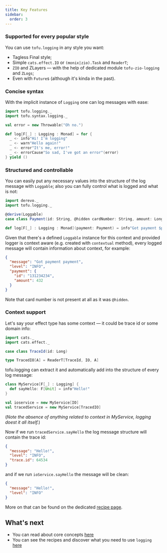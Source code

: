 ```yaml
---
title: Key Features
sidebar:
  order: 3
---
```


### Supported for every popular style

You can use `tofu.logging` in any style you want:

- Tagless Final style;
- Simple `cats.effect.IO` or `(monix|zio).Task` and `ReaderT`;
- `ZIO` and ZLayers — with the help of dedicated module `tofu-zio-logging` and `ZLogs`;
- Even with `Future`s (although it's kinda in the past).

### Concise syntax

With the implicit instance of `Logging` one can log messages with ease:

```scala
import tofu.logging._
import tofu.syntax.logging._

val error = new Throwable("Oh no.")

def log[F[_] : Logging : Monad] = for {
  _ <- info"Hi! I'm logging"
  _ <- warn"Hello again!"
  _ <- error"It's me, error!"
  _ <- errorCause"So sad, I've got an error"(error)
} yield ()
```

### Structured and controllable

You can easily put any necessary values into the structure of the log message with `Loggable`; also you can fully
control what is logged and what is not:

```scala
import derevo._
import tofu.logging._

@derive(Loggable)
case class Payment(id: String, @hidden cardNumber: String, amount: Long)

def log[F[_] : Logging : Monad](payment: Payment) = info"Got payment $payment"
```

Given that there's a defined `Loggable` instance for this context and provided logger is context aware (e.g. created
with `contextual` method), every logged message will contain information about context, for example:

```json
{
  "message": "Got payment payment",
  "level": "INFO",
  "payment": {
    "id": "131234234",
    "amount": 432
  }
}
```

Note that card number is not present at all as it was `@hidden`.

### Context support

Let's say your effect type has some context — it could be trace id or some domain info:

```scala
import cats._
import cats.effect._

case class TraceId(id: Long)

type TracedIO[A] = ReaderT[TraceId, IO, A]
```

tofu.logging can extract it and automatically add into the structure of every log message:

```scala
class MyService[F[_] : Logging] {
  def sayHello: F[Unit] = info"Hello!"
}

val ioservice = new MyService[IO]
val tracedService = new MyService[TracedIO]
```

(_Note the absence of anything related to context in MyService, logging doest it all itself._)

Now if we run `tracedService.sayHello` the log message structure will contain the trace id:

```json
{
  "message": "Hello!",
  "level": "INFO",
  "trace.id": 64534
}
```

and if we run `ioService.sayHello` the message will be clean:

```json
{
  "message": "Hello!",
  "level": "INFO"
}
```

More on that can be found on the dedicated [recipe page](/tofu/docs/logging/recipes/context).

## What's next

- You can read about core concepts [here](/tofu/docs/logging/core-concepts)
- You can see the recipes and discover what you need to use `logging` [here](/tofu/docs/logging/recipes/list)